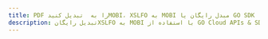 ---title: PDF را به  تبدیل کنیدMOBI، XSLFO به MOBI مبدل رایگان یا GO SDKdescription: تبدیل رایگانXSLFO به MOBI با استفاده از GO Cloud APIs & SDK همچنین اسناد PDF را در Cloud ایجاد، ویرایش و رندر کنید.---